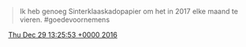 > Ik heb genoeg Sinterklaaskadopapier om het in 2017 elke maand te vieren\. \#goedevoornemens

<img src="../../media/tweet.ico" width="12" /> [Thu Dec 29 13:25:53 +0000 2016](https://twitter.com/DromerDenker/status/814462445540507648)